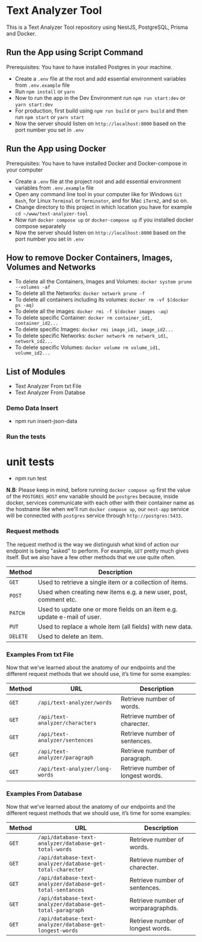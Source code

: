 # Text Analyzer Tool

This is a Text Analyzer Tool repository using NestJS, PostgreSQL, Prisma and Docker.

## Run the App using Script Command

Prerequisites: You have to have installed Postgres in your machine.

- Create a `.env` file at the root and add essential environment variables from `.env.example` file
- Run `npm install` or `yarn`
- Now to run the app in the Dev Environment run `npm run start:dev` or `yarn start:dev`
- For production, first build using `npm run build` or `yarn build` and then run `npm start` or `yarn start`
- Now the server should listen on `http://localhost:8000` based on the port number you set in `.env`

## Run the App using Docker


Prerequisites: You have to have installed Docker and Docker-compose in your computer

- Create a `.env` file at the project root and add essential environment variables from `.env.example` file
- Open any command line tool in your computer like for Windows `Git Bash`, for Linux `Terminal` or `Terminator`, and for Mac `iTerm2`, and so on.
- Change directory to this project in which location you have for example `cd ~/www/text-analyzer-tool`
- Now run `docker compose up` or `docker-compose up` if you installed docker compose separately
- Now the server should listen on `http://localhost:8000` based on the port number you set in `.env`

## How to remove Docker Containers, Images, Volumes and Networks

- To delete all the Containers, Images and Volumes: `docker system prune --volumes -af`
- To delete all the Networks: `docker network prune -f`
- To delete all containers including its volumes: `docker rm -vf $(docker ps -aq)`
- To delete all the images: `docker rmi -f $(docker images -aq)`
- To delete specific Container: `docker rm container_id1, container_id2...`
- To delete specific Images: `docker rmi image_id1, image_id2...`
- To delete specific Networks: `docker network rm network_id1, network_id2...`
- To delete specific Volumes: `docker volume rm volume_id1, volume_id2...`


## List of Modules
- Text Analyzer From txt File
- Text Analyzer From Databse 

### Demo Data Insert
- npm run insert-json-data


### Run the tests

# unit tests
- npm run test


 **N.B**: Please keep in mind, before running `docker compose up` first the value of the `POSTGRES_HOST` env variable should be `postgres` because, inside docker, services communicate with each other with their container name as the hostname like when we'll run `docker compose up`, our `nest-app` service will be connected with `postgres` service through `http://postgres:5433`.

 ### Request methods

The request method is the way we distinguish what kind of action our endpoint is being "asked" to perform. For example, `GET` pretty much gives itself. But we also have a few other methods that we use quite often.

| Method   | Description                              |
| -------- | ---------------------------------------- |
| `GET`    | Used to retrieve a single item or a collection of items. |
| `POST`   | Used when creating new items e.g. a new user, post, comment etc. |
| `PATCH`  | Used to update one or more fields on an item e.g. update e-mail of user. |
| `PUT`    | Used to replace a whole item (all fields) with new data. |
| `DELETE` | Used to delete an item.                  |

### Examples From txt File

Now that we’ve learned about the anatomy of our endpoints and the different request methods that we should use, it’s time for some examples:

| Method   | URL                                      | Description                              |
| -------- | ---------------------------------------- | ---------------------------------------- |
`GET`    | `/api/text-analyzer/words`                             | Retrieve number of words.                      |
`GET`    | `/api/text-analyzer/characters`                             | Retrieve number of charecter.                      |
`GET`    | `/api/text-analyzer/sentences`                             | Retrieve number of sentences.                      |
`GET`    | `/api/text-analyzer/paragraph`                             | Retrieve number of paragraph.                      |
`GET`    | `/api/text-analyzer/long-words`                             | Retrieve number of longest words.                      |


### Examples From Database

Now that we’ve learned about the anatomy of our endpoints and the different request methods that we should use, it’s time for some examples:

| Method   | URL                                      | Description                              |
| -------- | ---------------------------------------- | ---------------------------------------- |
`GET`    | `/api/database-text-analyzer/database-get-total-words`                             | Retrieve number of words.                      |
`GET`    | `/api/database-text-analyzer/database-get-total-charecter`                             | Retrieve number of charecter.                      |
`GET`    | `/api/database-text-analyzer/database-get-total-sentances`                             | Retrieve number of sentences.                      |
`GET`    | `/api/database-text-analyzer/database-get-total-paragraph`                             | Retrieve number of worparagraphds.                      |
`GET`    | `/api/database-text-analyzer/database-get-longest-words`                             | Retrieve number of longest words.                      |
